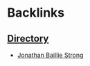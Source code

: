 
# Backlinks
## [Directory](<Directory.md>)
- [Jonathan Baillie Strong](<Jonathan Baillie Strong.md>)

